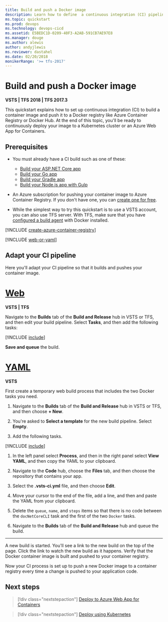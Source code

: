 ```yaml
---
title: Build and push a Docker image
description: Learn how to define  a continuous integration (CI) pipeline for your Dockerfile in VSTS or Team Foundation Server (TFS)
ms.topic: quickstart
ms.prod: devops
ms.technology: devops-cicd
ms.assetid: E5BEDC1D-0209-40F3-A2AB-591CB7AE97E8
ms.manager: douge
ms.author: alewis
author: andyjlewis
ms.reviewer: dastahel
ms.date: 02/20/2018
monikerRange: '>= tfs-2017'
---
```



# Build and push a Docker image

**VSTS | TFS 2018 | TFS 2017.3**

This quickstart explains how to set up continuous integration (CI) to build a container image and push it to a Docker registry like Azure Container Registry or Docker Hub. At the end of this topic, you'll be ready to continuously deploy your image to a Kubernetes cluster or an Azure Web App for Containers.

[//]: # (TODO: show how to push the image to Docker Hub.)

## Prerequisites

* You must already have a CI build such as one of these:

   - [Build your ASP.NET Core app](../aspnet/build-aspnet-core.md)
   - [Build your Go app](../go/go.md)
   - [Build your Gradle app](../java/build-gradle.md)
   - [Build your Node.js app with Gulp](../nodejs/build-gulp.md)

* An Azure subscription for pushing your container image to Azure Container Registry. If you don't have one, you can [create one for free](https://azure.microsoft.com/free/?WT.mc_id=A261C142F).

* While the simplest way to try this quickstart is to use a VSTS account, you can also use TFS server. With TFS, make sure that you have [configured a build agent](../../concepts/agents/agents.md) with Docker installed.

[!INCLUDE [create-azure-container-registry](../_shared/create-azure-container-registry.md)]

[!INCLUDE [web-or-yaml](../../_shared/web-or-yaml.md)]

## Adapt your CI pipeline

Here you'll adapt your CI pipeline so that it builds and pushes your container image.

# [Web](#tab/web)

**VSTS | TFS**

Navigate to the **Builds** tab of the **Build and Release** hub in VSTS or TFS, and then edit your build pipeline. Select **Tasks**, and then add the following tasks:

[!INCLUDE [include](_shared/container-tasks-web.md)]

**Save and queue** the build.

# [YAML](#tab/yaml)

**VSTS**

First create a temporary web build process that includes the two Docker tasks you need.

1. Navigate to the **Builds** tab of the **Build and Release** hub in VSTS or TFS, and then choose **+ New**.

1. You're asked to **Select a template** for the new build pipeline. Select **Empty**.

1. Add the following tasks.

[!INCLUDE [include](_shared/container-tasks-web.md)]

1. In the left panel select **Process**, and then in the right panel select **View YAML**, and then copy the YAML to your clipboard.

1. Navigate to the **Code** hub, choose the **Files** tab, and then choose the repository that contains your app.

1. Select the **.vsts-ci.yml** file, and then choose **Edit**.

1. Move your cursor to the end of the file, add a line, and then and paste the YAML from your clipboard.

1. Delete the `queue`, `name`, and `steps` items so that there is no code between the `docNetCoreCLI` task and the first of the two `Docker` tasks.

1. Navigate to the **Builds** tab of the **Build and Release** hub and queue the build.

---

A new build is started. You'll see a link to the new build on the top of the page. Click the link to watch the new build as it happens.
Verify that the Docker container image is built and pushed to your container registry.

Now your CI process is set up to push a new Docker image to a container registry every time a change is pushed to your application code.

## Next steps

> [!div class="nextstepaction"]
> [Deploy to Azure Web App for Containers](../cd/deploy-docker-webapp.md)

> [!div class="nextstepaction"]
> [Deploy using Kubernetes](../cd/azure/deploy-container-kubernetes.md)
